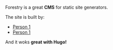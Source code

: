 
Forestry is a great **CMS** for static site generators.

The site is built by:

* [Person 1](https://example.com)
* [Person 1](https://example.com)

And it woks **great with Hugo!**